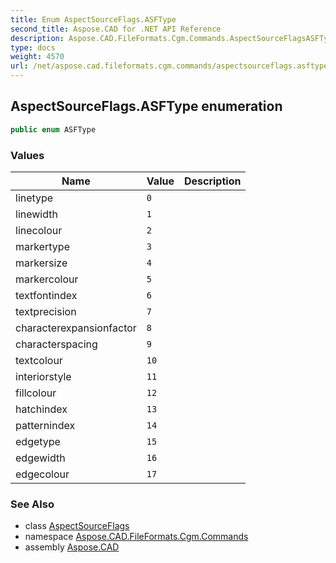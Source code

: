 ```yaml
---
title: Enum AspectSourceFlags.ASFType
second_title: Aspose.CAD for .NET API Reference
description: Aspose.CAD.FileFormats.Cgm.Commands.AspectSourceFlagsASFType enum. 
type: docs
weight: 4570
url: /net/aspose.cad.fileformats.cgm.commands/aspectsourceflags.asftype/
---
```

## AspectSourceFlags.ASFType enumeration

```csharp
public enum ASFType
```

### Values

| Name | Value | Description |
| --- | --- | --- |
| linetype | `0` |  |
| linewidth | `1` |  |
| linecolour | `2` |  |
| markertype | `3` |  |
| markersize | `4` |  |
| markercolour | `5` |  |
| textfontindex | `6` |  |
| textprecision | `7` |  |
| characterexpansionfactor | `8` |  |
| characterspacing | `9` |  |
| textcolour | `10` |  |
| interiorstyle | `11` |  |
| fillcolour | `12` |  |
| hatchindex | `13` |  |
| patternindex | `14` |  |
| edgetype | `15` |  |
| edgewidth | `16` |  |
| edgecolour | `17` |  |

### See Also

* class [AspectSourceFlags](../aspectsourceflags/)
* namespace [Aspose.CAD.FileFormats.Cgm.Commands](../../aspose.cad.fileformats.cgm.commands/)
* assembly [Aspose.CAD](../../)


